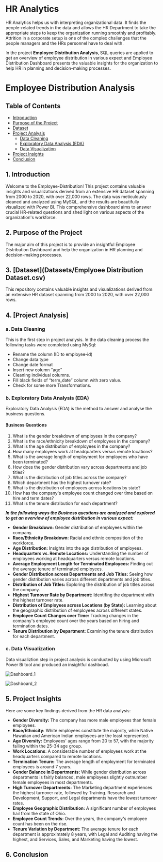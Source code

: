 # HR Analytics
HR Analytics helps us with interpreting organizational data. It finds the people-related trends in the data and allows the HR Department to take the appropriate steps to keep the organization running smoothly and profitably. Attrition in a corporate setup is one of the complex challenges that the people managers and the HRs personnel have to deal with.

In the project **Employee Distribution Analysis**, SQL queries are applied to get an overview of employee distribution in various expect and Employee Distribution Dashboard presents the valuable insights for the organization to help HR in planning and decision-making processes. 

# Employee Distribution Analysis
## Table of Contents
- [Introduction](https://github.com/samia-dola/Employee-Distribution-Report/blob/main/README.md#1-introduction)
- [Purpose of the Project](https://github.com/samia-dola/Employee-Distribution-Report/blob/main/README.md#2-purpose-of-the-project)
- [Dataset](https://github.com/samia-dola/Employee-Distribution-Report/blob/main/README.md#3-dataset)
- [Project Analysis](https://github.com/samia-dola/Employee-Distribution-Report/blob/main/README.md#4-project-analysis)
  - [Data Cleaning](https://github.com/samia-dola/Employee-Distribution-Report/blob/main/README.md#a-data-cleaning)
  - [Exploratory Data Analysis (EDA)](https://github.com/samia-dola/Employee-Distribution-Report/blob/main/README.md#b-exploratory-data-analysis-eda)
  - [Data Visualization](https://github.com/samia-dola/Employee-Distribution-Report/blob/main/README.md#c-data-visualization)
- [Project Insights](https://github.com/samia-dola/Employee-Distribution-Report/blob/main/README.md#6-project-insights)
- [Conclusion](https://github.com/samia-dola/Employee-Distribution-Report/blob/main/README.md#7-conclusion)

## 1. Introduction
Welcome to the Employee-Distribution! This project contains valuable insights and visualizations derived from an extensive HR dataset spanning from 2000 to 2020, with over 22,000 rows. The data was meticulously cleaned and analyzed using MySQL, and the results are beautifully visualized with Power BI. This comprehensive dashboard aims to answer crucial HR-related questions and shed light on various aspects of the organization's workforce.

## 2. Purpose of the Project 
The major aim of this project is to provide an insightful Employee Distribution Dashboard and help the organization in HR planning and decision-making processes. 

## 3. [Dataset](Datasets/Emplyoee Distribution Dataset.csv)
This repository contains valuable insights and visualizations derived from an extensive HR dataset spanning from 2000 to 2020, with over 22,000 rows.

## 4. [Project Analysis]
### a. Data Cleaning
This is the first step in project analysis. In the data cleaning process the following tasks were completed using MySql:
- Rename the column (ID to employee-id)
- Change data type
- Change date format
- Insert new column “age”
- Cleaning individual columns.
- Fill black fields of “term_date” column with zero value.
- Check for some more Transformations.

### b. Exploratory Data Analysis (EDA) 
 Exploratory Data Analysis (EDA) is the method to answer and analyse the business questions.
    
#### Business Questions
1. What is the gender breakdown of employees in the company?
2. What is the race/ethnicity breakdown of employees in the company?
3. What is the age distribution of employees in the company?
4. How many employees work at headquarters versus remote locations?
5. What is the average length of employment for employees who have been terminated?
6. How does the gender distribution vary across departments and job titles?
7. What is the distribution of job titles across the company?
8. Which department has the highest turnover rate?
9. What is the distribution of employees across locations by state?
10. How has the company's employee count changed over time based on hire and term dates?
11. What is the tenure distribution for each department?


***In the following ways the Business questions are analyzed and explored to get an overview of employee distribution in various expect:***

- **Gender Breakdown:** Gender distribution of employees within the company.
- **Race/Ethnicity Breakdown:** Racial and ethnic composition of the workforce.
- **Age Distribution:** Insights into the age distribution of employees.
- **Headquarters vs. Remote Locations:** Understanding the number of employees working at headquarters versus remote locations.
- **Average Employment Length for Terminated Employees:** Finding out the average tenure of terminated employees.
- **Gender Distribution across Departments and Job Titles:** Seeing how gender distribution varies across different departments and job titles.
- **Distribution of Job Titles:** Exploring the distribution of job titles across the company.
- **Highest Turnover Rate by Department:** Identifing the department with the highest turnover rate.
- **Distribution of Employees across Locations (by State):** Learning about the geographic distribution of employees across different states.
- **Employee Count Changes over Time:** Tracking changes in the company's employee count over the years based on hiring and termination dates.
- **Tenure Distribution by Department:** Examining the tenure distribution for each department.


### c. Data Visualization
Data visualiztion step in project analysis is conducted by using Microsoft Power Bi tool and produced an insightful dashboad.

![Dashboard_1](https://github.com/samia-dola/Employee-Distribution-Report/assets/150064729/f9a38190-5e04-4084-89f4-82af6da46fa4)

![Dashboard_2](https://github.com/samia-dola/Employee-Distribution-Report/assets/150064729/17c67be2-3ddb-482b-93af-369f00b3d37a)


## 5. Project Insights 
Here are some key findings derived from the HR data analysis:

- **Gender Diversity:** The company has more male employees than female employees.
- **Race/Ethnicity:** White employees constitute the majority, while Native Hawaiian and American Indian employees are the least represented.
- **Age Diversity:** Employees' ages range from 20 to 57, with the majority falling within the 25-34 age group.
- **Work Locations:** A considerable number of employees work at the headquarters compared to remote locations.
- **Termination Tenure:** The average length of employment for terminated employees is around 7 years.
- **Gender Balance in Departments:** While gender distribution across departments is fairly balanced, male employees slightly outnumber female employees in most departments.
- **High Turnover Departments:** The Marketing department experiences the highest turnover rate, followed by Training. Research and Development, Support, and Legal departments have the lowest turnover rates.
- **Employee Geographic Distribution:** A significant number of employees hail from the state of Ohio.
- **Employee Count Trends:** Over the years, the company's employee count has been on the rise.
- **Tenure Variation by Department:** The average tenure for each department is approximately 8 years, with Legal and Auditing having the highest, and Services, Sales, and Marketing having the lowest.

## 6. Conclusion

